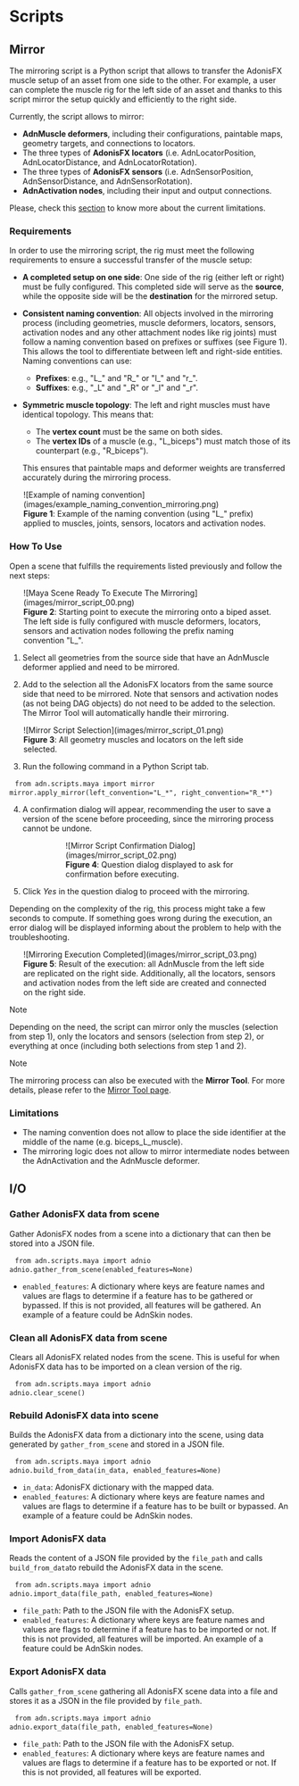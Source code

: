 # Scripts

## Mirror

The mirroring script is a Python script that allows to transfer the AdonisFX muscle setup of an asset from one side to the other. For example, a user can complete the muscle rig for the left side of an asset and thanks to this script mirror the setup quickly and efficiently to the right side. 

Currently, the script allows to mirror:

- **AdnMuscle deformers**, including their configurations, paintable maps, geometry targets, and connections to locators.​
- The three types of **AdonisFX locators** (i.e. AdnLocatorPosition, AdnLocatorDistance, and AdnLocatorRotation).
- The three types of **AdonisFX sensors** (i.e. AdnSensorPosition, AdnSensorDistance, and AdnSensorRotation).
- **AdnActivation nodes**, including their input and output connections.

Please, check this [section](#limitations) to know more about the current limitations.

### Requirements

In order to use the mirroring script, the rig must meet the following requirements to ensure a successful transfer of the muscle setup:

- **A completed setup on one side**: One side of the rig (either left or right) must be fully configured. This completed side will serve as the **source**, while the opposite side will be the **destination** for the mirrored setup.

- **Consistent naming convention**: All objects involved in the mirroring process (including geometries, muscle deformers, locators, sensors, activation nodes and any other attachment nodes like rig joints) must follow a naming convention based on prefixes or suffixes (see Figure 1). This allows the tool to differentiate between left and right-side entities. Naming conventions can use:
    - **Prefixes**: e.g., "L_" and "R_" or "l_" and "r_".
    - **Suffixes**: e.g., "_L" and "_R" or "_l" and "_r".

- **Symmetric muscle topology**: The left and right muscles must have identical topology. This means that:
    - The **vertex count** must be the same on both sides.
    - The **vertex IDs** of a muscle (e.g., "L_biceps") must match those of its counterpart (e.g., "R_biceps").

    This ensures that paintable maps and deformer weights are transferred accurately during the mirroring process.

<figure style="width:90%; margin-left:5%" markdown>
  ![Example of naming convention](images/example_naming_convention_mirroring.png)
  <figcaption><b>Figure 1</b>: Example of the naming convention (using "L_" prefix) applied to muscles, joints, sensors, locators and activation nodes.</figcaption>
</figure>

### How To Use

Open a scene that fulfills the requirements listed previously and follow the next steps:

<figure style="width:90%; margin-left:5%" markdown>
  ![Maya Scene Ready To Execute The Mirroring](images/mirror_script_00.png)
  <figcaption><b>Figure 2</b>: Starting point to execute the mirroring onto a biped asset. The left side is fully configured with muscle deformers, locators, sensors and activation nodes following the prefix naming convention "L_".</figcaption>
</figure>

1. Select all geometries from the source side that have an AdnMuscle deformer applied and need to be mirrored.

2. Add to the selection all the AdonisFX locators from the same source side that need to be mirrored. Note that sensors and activation nodes (as not being DAG objects) do not need to be added to the selection. The Mirror Tool will automatically handle their mirroring.

<figure style="width:90%; margin-left:5%" markdown>
  ![Mirror Script Selection](images/mirror_script_01.png)
  <figcaption><b>Figure 3</b>: All geometry muscles and locators on the left side selected.</figcaption>
</figure>

3. Run the following command in a Python Script tab.

<pre><code style="white-space: pre; margin: 20px 0; padding: 10px; box-sizing: border-box;">from adn.scripts.maya import mirror
mirror.apply_mirror(left_convention="L_*", right_convention="R_*")
</code></pre>

4. A confirmation dialog will appear, recommending the user to save a version of the scene before proceeding, since the mirroring process cannot be undone.

<figure style="width:60%; margin-left:20%" markdown>
  ![Mirror Script Confirmation Dialog](images/mirror_script_02.png)
  <figcaption><b>Figure 4</b>: Question dialog displayed to ask for confirmation before executing.</figcaption>
</figure>

5. Click *Yes* in the question dialog to proceed with the mirroring.

Depending on the complexity of the rig, this process might take a few seconds to compute. If something goes wrong during the execution, an error dialog will be displayed informing about the problem to help with the troubleshooting.

<figure style="width:90%; margin-left:5%" markdown>
  ![Mirroring Execution Completed](images/mirror_script_03.png)
  <figcaption><b>Figure 5</b>: Result of the execution: all AdnMuscle from the left side are replicated on the right side. Additionally, all the locators, sensors and activation nodes from the left side are created and connected on the right side.</figcaption>
</figure>

> [!NOTE]
> Depending on the need, the script can mirror only the muscles (selection from step 1), only the locators and sensors (selection from step 2), or everything at once (including both selections from step 1 and 2).

> [!NOTE]
> The mirroring process can also be executed with the **Mirror Tool**. For more details, please refer to the [Mirror Tool page](tools/mirror_tool).

### Limitations

- The naming convention does not allow to place the side identifier at the middle of the name (e.g. biceps_L_muscle).
- The mirroring logic does not allow to mirror intermediate nodes between the AdnActivation and the AdnMuscle deformer.

## I/O
### Gather AdonisFX data from scene
Gather AdonisFX nodes from a scene into a dictionary that can then be stored into a JSON file.
<pre><code style="white-space: pre; margin: 20px 0; padding: 10px; box-sizing: border-box;">from adn.scripts.maya import adnio
adnio.gather_from_scene(enabled_features=None)
</code></pre>

- `enabled_features`: A dictionary where keys are feature names and values are flags to determine if a feature has to be gathered or bypassed. If this is not provided, all features will be gathered. An example of a feature could be AdnSkin nodes.

### Clean all AdonisFX data from scene
Clears all AdonisFX related nodes from the scene. This is useful for when AdonisFX data has to be imported on a clean version of the rig.
<pre><code style="white-space: pre; margin: 20px 0; padding: 10px; box-sizing: border-box;">from adn.scripts.maya import adnio
adnio.clear_scene()
</code></pre>

### Rebuild AdonisFX data into scene
Builds the AdonisFX data from a dictionary into the scene, using data generated by `gather_from_scene` and stored in a JSON file.
<pre><code style="white-space: pre; margin: 20px 0; padding: 10px; box-sizing: border-box;">from adn.scripts.maya import adnio
adnio.build_from_data(in_data, enabled_features=None)
</code></pre>

- `in_data`: AdonisFX dictionary with the mapped data.
- `enabled_features`: A dictionary where keys are feature names and values are flags to determine if a feature has to be built or bypassed. An example of a feature could be AdnSkin nodes.

### Import AdonisFX data
Reads the content of a JSON file provided by the `file_path` and calls `build_from_data`to rebuild the AdonisFX data in the scene.
<pre><code style="white-space: pre; margin: 20px 0; padding: 10px; box-sizing: border-box;">from adn.scripts.maya import adnio
adnio.import_data(file_path, enabled_features=None)
</code></pre>

- `file_path`: Path to the JSON file with the AdonisFX setup.
- `enabled_features`: A dictionary where keys are feature names and values are flags to determine if a feature has to be imported or not. If this is not provided, all features will be imported. An example of a feature could be AdnSkin nodes.

<!-- TODO: Add reference to import section-->

### Export AdonisFX data
Calls `gather_from_scene` gathering all AdonisFX scene data into a file and stores it as a JSON
in the file provided by `file_path`.
<pre><code style="white-space: pre; margin: 20px 0; padding: 10px; box-sizing: border-box;">from adn.scripts.maya import adnio
adnio.export_data(file_path, enabled_features=None)
</code></pre>

- `file_path`: Path to the JSON file with the AdonisFX setup.
- `enabled_features`: A dictionary where keys are feature names and values are flags to determine if a feature has to be exported or not. If this is not provided, all features will be exported.

<!-- TODO: Add reference to export section-->
